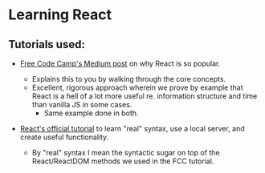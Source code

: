 # Learning React

## Tutorials used:

- [Free Code Camp's Medium post](https://medium.freecodecamp.org/yes-react-is-taking-over-front-end-development-the-question-is-why-40837af8ab76) on why React is so popular.
	- Explains this to you by walking through the core concepts.
	- Excellent, rigorous approach wherein we prove by example that React is a hell of a lot more useful re. information structure and time than vanilla JS in some cases.
		- Same example done in both.

- [React's official tutorial](https://reactjs.org/tutorial/tutorial.html) to learn "real" syntax, use a local server, and create useful functionality.
	- By "real" syntax I mean the syntactic sugar on top of the React/ReactDOM methods we used in the FCC tutorial.